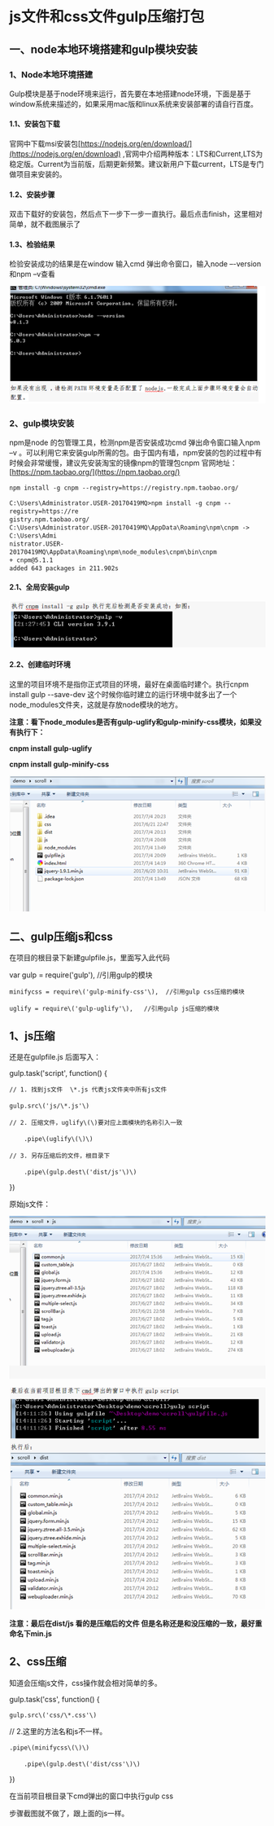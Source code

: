 # **js文件和css文件gulp压缩打包**

## 一、node本地环境搭建和gulp模块安装

### 1、Node本地环境搭建

Gulp模块是基于node环境来运行，首先要在本地搭建node环境，下面是基于window系统来描述的，如果采用mac版和linux系统来安装部署的请自行百度。

#### 1.1、安装包下载

官网中下载msi安装包[https://nodejs.org/en/download/](https://nodejs.org/en/download)  ,官网中介绍两种版本：LTS和Current,LTS为稳定版。Current为当前版，后期更新频繁。建议新用户下载current，LTS是专门做项目来安装的。

#### 1.2、安装步骤

双击下载好的安装包，然后点下一步下一步一直执行。最后点击finish，这里相对简单，就不截图展示了

#### 1.3、检验结果

检验安装成功的结果是在window 输入cmd 弹出命令窗口，输入node –-version 和npm –v查看

![](/assets/import1.png)

### 2、gulp模块安装

npm是node 的包管理工具，检测npm是否安装成功cmd 弹出命令窗口输入npm –v 。可以利用它来安装gulp所需的包。由于国内有墙，npm安装的包的过程中有时候会非常缓慢，建议先安装淘宝的镜像npm的管理包cnpm  官网地址：[https://npm.taobao.org/](https://npm.taobao.org/)

```
npm install -g cnpm --registry=https://registry.npm.taobao.org/
```

```
C:\Users\Administrator.USER-20170419MQ>npm install -g cnpm --registry=https://re
gistry.npm.taobao.org/
C:\Users\Administrator.USER-20170419MQ\AppData\Roaming\npm\cnpm -> C:\Users\Admi
nistrator.USER-20170419MQ\AppData\Roaming\npm\node_modules\cnpm\bin\cnpm
+ cnpm@5.1.1
added 643 packages in 211.902s
```

#### 2.1、全局安装gulp

![](/assets/1import.png)

#### 2.2、创建临时环境

这里的项目环境不是指你正式项目的环境，最好在桌面临时建个。执行cnpm install gulp --save-dev 这个时候你临时建立的运行环境中就多出了一个node\_modules文件夹，这就是存放node模块的地方。

**注意：看下node\_modules是否有gulp-uglify和gulp-minify-css模块，如果没有执行下：**

**cnpm install gulp-uglify**

**cnpm install gulp-minify-css**

![](/assets/import2.png)

## 二、gulp压缩js和css

在项目的根目录下新建gulpfile.js，里面写入此代码

var gulp = require\('gulp'\),  //引用gulp的模块

```
minifycss = require\('gulp-minify-css'\),  //引用gulp css压缩的模块

uglify = require\('gulp-uglify'\),   //引用gulp js压缩的模块
```

## 1、js压缩

还是在gulpfile.js 后面写入：

gulp.task\('script', function\(\) {

```
// 1. 找到js文件  \*.js 代表js文件夹中所有js文件

gulp.src\('js/\*.js'\)

// 2. 压缩文件，uglify\(\)要对应上面模块的名称引入一致

    .pipe\(uglify\(\)\)

// 3. 另存压缩后的文件，根目录下

    .pipe\(gulp.dest\('dist/js'\)\)
```

}\)

原始js文件：

![](/assets/2.png)

![](/assets/1.png)

**注意：最后在dist/js  看的是压缩后的文件  但是名称还是和没压缩的一致，最好重命名下min.js**

## 2、css压缩

知道会压缩js文件，css操作就会相对简单的多。

gulp.task\('css', function\(\) {

```
gulp.src\('css/\*.css'\)
```

// 2.这里的方法名和js不一样。

```
.pipe\(minifycss\(\)\)

    .pipe\(gulp.dest\('dist/css'\)\)
```

}\)

在当前项目根目录下cmd弹出的窗口中执行gulp css

步骤截图就不做了，跟上面的js一样。

